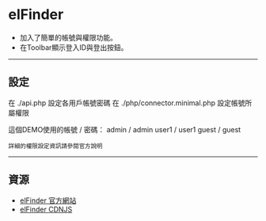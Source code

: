 elFinder
========
 - 加入了簡單的帳號與權限功能。
 - 在Toolbar顯示登入ID與登出按鈕。

----

設定
-------
在 ./api.php 設定各用戶帳號密碼
在 ./php/connector.minimal.php 設定帳號所屬權限

這個DEMO使用的帳號 / 密碼：
admin / admin
user1 / user1
guest / guest

`詳細的權限設定資訊請參閱官方說明`

----

資源
-------

 * [elFinder 官方網站](http://elfinder.org)
 * [elFinder CDNJS](https://cdnjs.com/libraries/elfinder)
